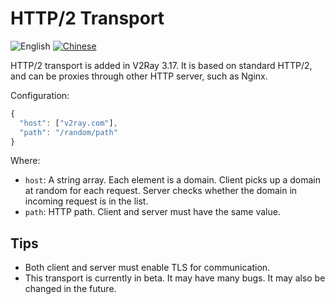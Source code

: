 # HTTP/2 Transport

![English](../../resources/englishc.svg) [![Chinese](../../resources/chinese.svg)](https://www.v2ray.com/chapter_02/transport/h2.html)

HTTP/2 transport is added in V2Ray 3.17. It is based on standard HTTP/2, and can be proxies through other HTTP server, such as Nginx.

Configuration:

```javascript
{
  "host": ["v2ray.com"],
  "path": "/random/path"
}
```

Where:

* `host`: A string array. Each element is a domain. Client picks up a domain at random for each request. Server checks whether the domain in incoming request is in the list.
* `path`: HTTP path. Client and server must have the same value.

## Tips

* Both client and server must enable TLS for communication.
* This transport is currently in beta. It may have many bugs. It may also be changed in the future.